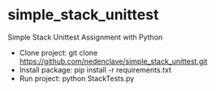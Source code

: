 # simple_stack_unittest
Simple Stack Unittest Assignment with Python
- Clone project: 
git clone https://github.com/nedenclave/simple_stack_unittest.git
- Install package: 
pip install -r requirements.txt
- Run project: 
python StackTests.py
